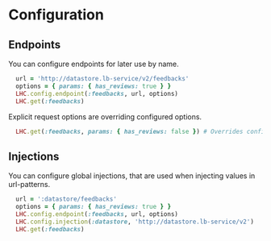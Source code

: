 Configuration
===

## Endpoints

You can configure endpoints for later use by name.

```ruby
  url = 'http://datastore.lb-service/v2/feedbacks'
  options = { params: { has_reviews: true } }
  LHC.config.endpoint(:feedbacks, url, options)
  LHC.get(:feedbacks)
```

Explicit request options are overriding configured options.

```ruby
  LHC.get(:feedbacks, params: { has_reviews: false }) # Overrides configured params
```

## Injections

You can configure global injections, that are used when injecting values in url-patterns.

```ruby
  url = ':datastore/feedbacks'
  options = { params: { has_reviews: true } }
  LHC.config.endpoint(:feedbacks, url, options)
  LHC.config.injection(:datastore, 'http://datastore.lb-service/v2')
  LHC.get(:feedbacks)
```
